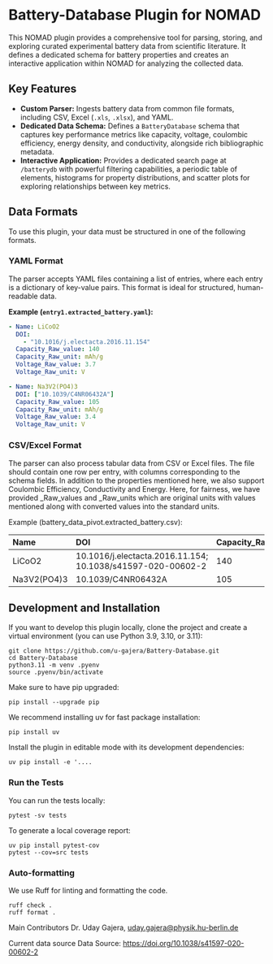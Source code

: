 # Battery-Database Plugin for NOMAD

This NOMAD plugin provides a comprehensive tool for parsing, storing, and exploring curated experimental battery data from scientific literature. It defines a dedicated schema for battery properties and creates an interactive application within NOMAD for analyzing the collected data.

## Key Features

*   **Custom Parser:** Ingests battery data from common file formats, including CSV, Excel (`.xls`, `.xlsx`), and YAML.
*   **Dedicated Data Schema:** Defines a `BatteryDatabase` schema that captures key performance metrics like capacity, voltage, coulombic efficiency, energy density, and conductivity, alongside rich bibliographic metadata.
*   **Interactive Application:** Provides a dedicated search page at `/batterydb` with powerful filtering capabilities, a periodic table of elements, histograms for property distributions, and scatter plots for exploring relationships between key metrics.

## Data Formats

To use this plugin, your data must be structured in one of the following formats.

### YAML Format

The parser accepts YAML files containing a list of entries, where each entry is a dictionary of key-value pairs. This format is ideal for structured, human-readable data.

**Example (`entry1.extracted_battery.yaml`):**
```yaml
- Name: LiCoO2
  DOI:
    - "10.1016/j.electacta.2016.11.154"
  Capacity_Raw_value: 140
  Capacity_Raw_unit: mAh/g
  Voltage_Raw_value: 3.7
  Voltage_Raw_unit: V

- Name: Na3V2(PO4)3
  DOI: ["10.1039/C4NR06432A"]
  Capacity_Raw_value: 105
  Capacity_Raw_unit: mAh/g
  Voltage_Raw_value: 3.4
  Voltage_Raw_unit: V 
  ```

### CSV/Excel Format
The parser can also process tabular data from CSV or Excel files. The file should contain one row per entry, with columns corresponding to the schema fields. In addition to the properties mentioned here, we also support Coulombic Efficiency, Conductivity and Energy. Here, for fairness, we have provided _Raw_values and _Raw_units which are original units with values mentioned along with converted values into the standard units. 

Example (battery_data_pivot.extracted_battery.csv):

| Name         | DOI                                                                 | Capacity_Raw_value | Capacity_Raw_unit | Voltage_Raw_value | Voltage_Raw_unit |
|:-------------|:--------------------------------------------------------------------|:-------------------|:------------------|:------------------|:-----------------|
| LiCoO2       | 10.1016/j.electacta.2016.11.154; 10.1038/s41597-020-00602-2         | 140                | mAh/g             | 3.7               | V                |
| Na3V2(PO4)3  | 10.1039/C4NR06432A                                                  | 105                | mAh/g             | 3.4               | V                |

## Development and Installation
If you want to develop this plugin locally, clone the project and create a virtual environment (you can use Python 3.9, 3.10, or 3.11):

```
git clone https://github.com/u-gajera/Battery-Database.git
cd Battery-Database
python3.11 -m venv .pyenv
source .pyenv/bin/activate
```
Make sure to have pip upgraded:
```
pip install --upgrade pip
```
We recommend installing uv for fast package installation:
```
pip install uv
```
Install the plugin in editable mode with its development dependencies:

```
uv pip install -e '....
```
### Run the Tests
You can run the tests locally:
```
pytest -sv tests
```

To generate a local coverage report:

```
uv pip install pytest-cov
pytest --cov=src tests
```

### Auto-formatting
We use Ruff for linting and formatting the code.

```
ruff check .
ruff format .
```

Main Contributors
Dr. Uday Gajera,	uday.gajera@physik.hu-berlin.de

Current data source
Data Source: https://doi.org/10.1038/s41597-020-00602-2
